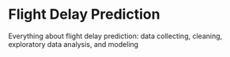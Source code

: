 # Flight Delay Prediction
Everything about flight delay prediction: data collecting, cleaning, exploratory data analysis, and modeling
